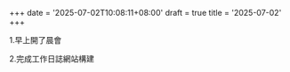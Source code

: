 +++
date = '2025-07-02T10:08:11+08:00'
draft = true
title = '2025-07-02'
+++

1.早上開了晨會

2.完成工作日誌網站構建
